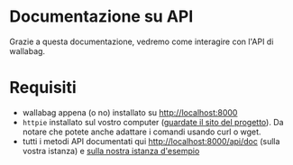 # Documentazione su API

Grazie a questa documentazione, vedremo come interagire con l'API di
wallabag.

# Requisiti

-   wallabag appena (o no) installato su <http://localhost:8000>
-   `httpie` installato sul vostro computer ([guardate il sito del
    progetto](https://github.com/jkbrzt/httpie)). Da notare che potete
    anche adattare i comandi usando curl o wget.
-   tutti i metodi API documentati qui <http://localhost:8000/api/doc>
    (sulla vostra istanza) e [sulla nostra istanza
    d'esempio](http://app.wallabag.it/api/doc)
